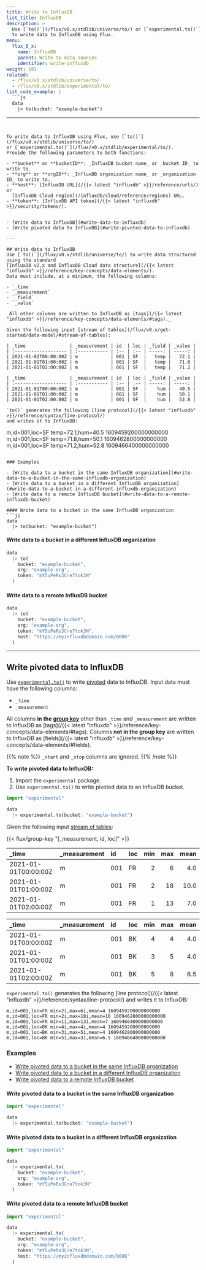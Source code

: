 ```yaml
---
title: Write to InfluxDB
list_title: InfluxDB
description: >
  Use [`to()`](/flux/v0.x/stdlib/universe/to/) or [`experimental.to()`](/flux/v0.x/stdlib/experimental/to/)
  to write data to InfluxDB using Flux.
menu:
  flux_0_x:
    name: InfluxDB
    parent: Write to data sources
    identifier: write-influxdb
weight: 101
related:
  - /flux/v0.x/stdlib/universe/to/
  - /flux/v0.x/stdlib/experimental/to/
list_code_example: |
  ```js
  data
    |> to(bucket: "example-bucket")
  ```
---
```


To write data to InfluxDB using Flux, use [`to()`](/flux/v0.x/stdlib/universe/to/)
or [`experimental.to()`](/flux/v0.x/stdlib/experimental/to/).
Provide the following parameters to both functions:

- **bucket** or **bucketID**: _InfluxDB bucket name_ or _bucket ID_ to write to.
- **org** or **orgID**: _InfluxDB organization name_ or _organization ID_ to write to.
- **host**: [InfluxDB URL](/{{< latest "influxdb" >}}/reference/urls/) or
  [InfluxDB Cloud region](/influxdb/cloud/reference/regions) URL.
- **token**: [InfluxDB API token](/{{< latest "influxdb" >}}/security/tokens/).


- [Write data to InfluxDB](#write-data-to-influxdb)
- [Write pivoted data to InfluxDB](#write-pivoted-data-to-influxdb)

---

## Write data to InfluxDB
Use [`to()`](/flux/v0.x/stdlib/universe/to/) to write data structured using the standard 
[InfluxDB v2.x and InfluxDB Cloud data structure](/{{< latest "influxdb" >}}/reference/key-concepts/data-elements/).
Data must include, at a minimum, the following columns:

- `_time`
- `_measurement`
- `_field`
- `_value`

_All other columns are written to InfluxDB as [tags](/{{< latest "influxdb" >}}/reference/key-concepts/data-elements/#tags)._

Given the following input [stream of tables](/flux/v0.x/get-started/data-model/#stream-of-tables):

| _time                | _measurement | id  | loc | _field | _value |
| :------------------- | :----------- | :-- | :-- | -----: | -----: |
| 2021-01-01T00:00:00Z | m            | 001 | SF  |   temp |   72.1 |
| 2021-01-01T01:00:00Z | m            | 001 | SF  |   temp |   71.8 |
| 2021-01-01T02:00:00Z | m            | 001 | SF  |   temp |   71.2 |

| _time                | _measurement | id  | loc | _field | _value |
| :------------------- | :----------- | :-- | :-- | -----: | -----: |
| 2021-01-01T00:00:00Z | m            | 001 | SF  |    hum |   40.5 |
| 2021-01-01T01:00:00Z | m            | 001 | SF  |    hum |   50.1 |
| 2021-01-01T02:00:00Z | m            | 001 | SF  |    hum |   52.8 |

`to()` generates the following [line protocol](/{{< latest "influxdb" >}}/reference/syntax/line-protocol/)
and writes it to InfluxDB:

```
m,id=001,loc=SF temp=72.1,hum=40.5 1609459200000000000
m,id=001,loc=SF temp=71.8,hum=50.1 1609462800000000000
m,id=001,loc=SF temp=71.2,hum=52.8 1609466400000000000
```

### Examples

- [Write data to a bucket in the same InfluxDB organization](#write-data-to-a-bucket-in-the-same-influxdb-organization)
- [Write data to a bucket in a different InfluxDB organization](#write-data-to-a-bucket-in-a-different-influxdb-organization)
- [Write data to a remote InfluxDB bucket](#write-data-to-a-remote-influxdb-bucket)

#### Write data to a bucket in the same InfluxDB organization
```js
data
  |> to(bucket: "example-bucket")
```

#### Write data to a bucket in a different InfluxDB organization
```js
data
  |> to(
    bucket: "example-bucket",
    org: "example-org",
    token: "mY5uPeRs3Cre7tok3N"
  )
```

#### Write data to a remote InfluxDB bucket
```js
data
  |> to(
    bucket: "example-bucket",
    org: "example-org",
    token: "mY5uPeRs3Cre7tok3N",
    host: "https://myinfluxdbdomain.com/8086"
  )
```

---

## Write pivoted data to InfluxDB
Use [`experimental.to()`](/flux/v0.x/stdlib/experimental/to/) to write
[pivoted](/flux/v0.x/stdlib/universe/pivot/) data to InfluxDB.
Input data must have the following columns:

- `_time`
- `_measurement`

All columns **in the [group key](/flux/v0.x/get-started/data-model/#group-key)**
other than `_time` and `_measurement` are written to InfluxDB as [tags](/{{< latest "influxdb" >}}/reference/key-concepts/data-elements/#tags).
Columns **not in the group key** are written to InfluxDB as [fields](/{{< latest "influxdb" >}}/reference/key-concepts/data-elements/#fields).

{{% note %}}
`_start` and `_stop` columns are ignored.
{{% /note %}}

**To write pivoted data to InfluxDB:**

1. Import the `experimental` package.
2. Use `experimental.to()` to write pivoted data to an InfluxDB bucket.

```js
import "experimental"

data
  |> experimental.to(bucket: "example-bucket")
```

Given the following input [stream of tables](/flux/v0.x/get-started/data-model/#stream-of-tables):

{{< flux/group-key "[_measurement, id, loc]" >}}

| _time                | _measurement | id  | loc | min | max | mean |
| :------------------- | :----------- | :-- | :-- | --: | --: | ---: |
| 2021-01-01T00:00:00Z | m            | 001 | FR  |   2 |   6 |  4.0 |
| 2021-01-01T01:00:00Z | m            | 001 | FR  |   2 |  18 | 10.0 |
| 2021-01-01T02:00:00Z | m            | 001 | FR  |   1 |  13 |  7.0 |

| _time                | _measurement | id  | loc | min | max | mean |
| :------------------- | :----------- | :-- | :-- | --: | --: | ---: |
| 2021-01-01T00:00:00Z | m            | 001 | BK  |   4 |   4 |  4.0 |
| 2021-01-01T01:00:00Z | m            | 001 | BK  |   3 |   5 |  4.0 |
| 2021-01-01T02:00:00Z | m            | 001 | BK  |   5 |   8 |  6.5 |

`experimental.to()` generates the following [line protocol](/{{< latest "influxdb" >}}/reference/syntax/line-protocol/)
and writes it to InfluxDB:

```
m,id=001,loc=FR min=2i,max=6i,mean=4 1609459200000000000
m,id=001,loc=FR min=2i,max=18i,mean=10 1609462800000000000
m,id=001,loc=FR min=1i,max=13i,mean=7 1609466400000000000
m,id=001,loc=BK min=4i,max=4i,mean=4 1609459200000000000
m,id=001,loc=BK min=3i,max=5i,mean=4 1609462800000000000
m,id=001,loc=BK min=5i,max=3i,mean=6.5 1609466400000000000
```

### Examples

- [Write pivoted data to a bucket in the same InfluxDB organization](#write-pivoted-data-to-a-bucket-in-the-same-influxdb-organization)
- [Write pivoted data to a bucket in a different InfluxDB organization](#write-pivoted-data-to-a-bucket-in-a-different-influxdb-organization)
- [Write pivoted data to a remote InfluxDB bucket](#write-pivoted-data-to-a-remote-influxdb-bucket)

#### Write pivoted data to a bucket in the same InfluxDB organization
```js
import "experimental"

data
  |> experimental.to(bucket: "example-bucket")
```

#### Write pivoted data to a bucket in a different InfluxDB organization
```js
import "experimental"

data
  |> experimental.to(
    bucket: "example-bucket",
    org: "example-org",
    token: "mY5uPeRs3Cre7tok3N"
  )
```

#### Write pivoted data to a remote InfluxDB bucket
```js
import "experimental"

data
  |> experimental.to(
    bucket: "example-bucket",
    org: "example-org",
    token: "mY5uPeRs3Cre7tok3N",
    host: "https://myinfluxdbdomain.com/8086"
  )
```
